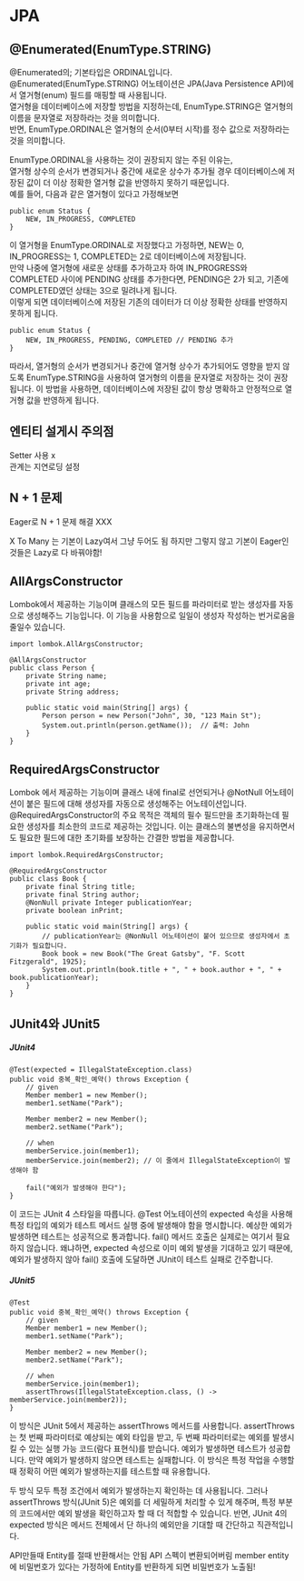 # JPA

## @Enumerated(EnumType.STRING)
@Enumerated의; 기본타입은 ORDINAL입니다.
@Enumerated(EnumType.STRING) 어노테이션은 JPA(Java Persistence API)에서 열거형(enum) 필드를 매핑할 때 사용됩니다. </br>
열거형을 데이터베이스에 저장할 방법을 지정하는데, EnumType.STRING은 열거형의 이름을 문자열로 저장하라는 것을 의미합니다.</br>
반면, EnumType.ORDINAL은 열거형의 순서(0부터 시작)를 정수 값으로 저장하라는 것을 의미합니다.

EnumType.ORDINAL을 사용하는 것이 권장되지 않는 주된 이유는, </br>
열거형 상수의 순서가 변경되거나 중간에 새로운 상수가 추가될 경우 데이터베이스에 저장된 값이 더 이상 정확한 열거형 값을 반영하지 못하기 때문입니다.</br>
예를 들어, 다음과 같은 열거형이 있다고 가정해보면

```
public enum Status {
    NEW, IN_PROGRESS, COMPLETED
}
```
이 열거형을 EnumType.ORDINAL로 저장했다고 가정하면, NEW는 0, IN_PROGRESS는 1, COMPLETED는 2로 데이터베이스에 저장됩니다. </br>
만약 나중에 열거형에 새로운 상태를 추가하고자 하여 IN_PROGRESS와 COMPLETED 사이에 PENDING 상태를 추가한다면, PENDING은 2가 되고, 기존에 COMPLETED였던 상태는 3으로 밀려나게 됩니다.</br>
이렇게 되면 데이터베이스에 저장된 기존의 데이터가 더 이상 정확한 상태를 반영하지 못하게 됩니다.</br>

```
public enum Status {
    NEW, IN_PROGRESS, PENDING, COMPLETED // PENDING 추가
}
```
따라서, 열거형의 순서가 변경되거나 중간에 열거형 상수가 추가되어도 영향을 받지 않도록 EnumType.STRING을 사용하여 열거형의 이름을 문자열로 저장하는 것이 권장됩니다. 
이 방법을 사용하면, 데이터베이스에 저장된 값이 항상 명확하고 안정적으로 열거형 값을 반영하게 됩니다.

## 엔티티 설게시 주의점

Setter 사용 x</br>
관계는 지연로딩 설정</br>


## N + 1 문제
Eager로 N + 1 문제 해결 XXX

X To Many 는 기본이 Lazy여서 그냥 두어도 됨 하지만 그렇지 않고 기본이 Eager인 것들은 Lazy로 다 
바꿔야함!

## AllArgsConstructor
Lombok에서 제공하는 기능이며 클래스의 모든 필드를 파라미터로 받는 생성자를 자동으로 생성해주느 기능입니다.
이 기능을 사용함으로 일일이 생성자 작성하는 번거로움을 줄일수 있습니다.
```
import lombok.AllArgsConstructor;

@AllArgsConstructor
public class Person {
    private String name;
    private int age;
    private String address;
    
    public static void main(String[] args) {
        Person person = new Person("John", 30, "123 Main St");
        System.out.println(person.getName());  // 출력: John
    }
}
```

## RequiredArgsConstructor
Lombok 에서 제공하는 기능이며 클래스 내에 final로 선언되거나 @NotNull 어노테이션이 붙은 필드에 대해 생성자를 자동으로 생성해주는 어노테이션입니다.
@RequiredArgsConstructor의 주요 목적은 객체의 필수 필드만을 초기화하는데 필요한 생성자를 최소한의 코드로 제공하는 것입니다. 이는 클래스의 불변성을 유지하면서도 필요한 필드에 대한 초기화를 보장하는
간결한 방법을 제공합니다.

```import lombok.NonNull;
import lombok.RequiredArgsConstructor;

@RequiredArgsConstructor
public class Book {
    private final String title;
    private final String author;
    @NonNull private Integer publicationYear;
    private boolean inPrint;

    public static void main(String[] args) {
        // publicationYear는 @NonNull 어노테이션이 붙어 있으므로 생성자에서 초기화가 필요합니다.
        Book book = new Book("The Great Gatsby", "F. Scott Fitzgerald", 1925);
        System.out.println(book.title + ", " + book.author + ", " + book.publicationYear);
    }
}
```

## JUnit4와 JUnit5

##### JUnit4
```
@Test(expected = IllegalStateException.class)
public void 중복_확인_예약() throws Exception {
    // given
    Member member1 = new Member();
    member1.setName("Park");

    Member member2 = new Member();
    member2.setName("Park");

    // when
    memberService.join(member1);
    memberService.join(member2); // 이 줄에서 IllegalStateException이 발생해야 함

    fail("예외가 발생해야 한다");
}
```
이 코드는 JUnit 4 스타일을 따릅니다. @Test 어노테이션의 expected 속성을 사용해 특정 타입의 예외가 테스트 메서드 실행 중에 발생해야 함을 명시합니다.
예상한 예외가 발생하면 테스트는 성공적으로 통과합니다. fail() 메서드 호출은 실제로는 여기서 필요하지 않습니다. 
왜냐하면, expected 속성으로 이미 예외 발생을 기대하고 있기 때문에, 예외가 발생하지 않아 fail() 호출에 도달하면 JUnit이 테스트 실패로 간주합니다.
##### JUnit5

```
@Test
public void 중복_확인_예약() throws Exception {
    // given
    Member member1 = new Member();
    member1.setName("Park");

    Member member2 = new Member();
    member2.setName("Park");

    // when
    memberService.join(member1);
    assertThrows(IllegalStateException.class, () -> memberService.join(member2));
}

```
이 방식은 JUnit 5에서 제공하는 assertThrows 메서드를 사용합니다. assertThrows는 첫 번째 파라미터로 예상되는 예외 타입을 받고,
두 번째 파라미터로는 예외를 발생시킬 수 있는 실행 가능 코드(람다 표현식)를 받습니다. 
예외가 발생하면 테스트가 성공합니다. 만약 예외가 발생하지 않으면 테스트는 실패합니다. 
이 방식은 특정 작업을 수행할 때 정확히 어떤 예외가 발생하는지를 테스트할 때 유용합니다.


두 방식 모두 특정 조건에서 예외가 발생하는지 확인하는 데 사용됩니다. 그러나 assertThrows 방식(JUnit 5)은 예외를 더 세밀하게 처리할 수 있게 해주며, 
특정 부분의 코드에서만 예외 발생을 확인하고자 할 때 더 적합할 수 있습니다. 반면, JUnit 4의 expected 방식은 메서드 전체에서 단 하나의 예외만을 기대할 때 간단하고 직관적입니다.


API만들때 Entity를 절때 반환해서는 안됨
API 스펙이 변환되어버림
member entity에 비밀번호가 있다는 가정하에 Entity를 반환하게 되면 비밀번호가 노출됨!